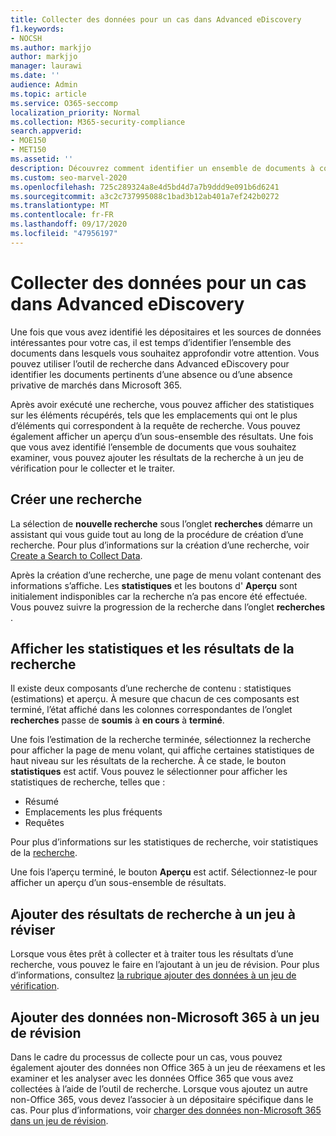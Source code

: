 ```yaml
---
title: Collecter des données pour un cas dans Advanced eDiscovery
f1.keywords:
- NOCSH
ms.author: markjjo
author: markjjo
manager: laurawi
ms.date: ''
audience: Admin
ms.topic: article
ms.service: O365-seccomp
localization_priority: Normal
ms.collection: M365-security-compliance
search.appverid:
- MOE150
- MET150
ms.assetid: ''
description: Découvrez comment identifier un ensemble de documents à consulter lors d’une enquête à l’aide de l’outil de recherche dans Advanced eDiscovery.
ms.custom: seo-marvel-2020
ms.openlocfilehash: 725c289324a8e4d5bd4d7a7b9ddd9e091b6d6241
ms.sourcegitcommit: a3c2c737995088c1bad3b12ab401a7ef242b0272
ms.translationtype: MT
ms.contentlocale: fr-FR
ms.lasthandoff: 09/17/2020
ms.locfileid: "47956197"
---
```

# <a name="collect-data-for-a-case-in-advanced-ediscovery"></a>Collecter des données pour un cas dans Advanced eDiscovery

Une fois que vous avez identifié les dépositaires et les sources de données intéressantes pour votre cas, il est temps d’identifier l’ensemble des documents dans lesquels vous souhaitez approfondir votre attention. Vous pouvez utiliser l’outil de recherche dans Advanced eDiscovery pour identifier les documents pertinents d’une absence ou d’une absence privative de marchés dans Microsoft 365.

Après avoir exécuté une recherche, vous pouvez afficher des statistiques sur les éléments récupérés, tels que les emplacements qui ont le plus d’éléments qui correspondent à la requête de recherche. Vous pouvez également afficher un aperçu d’un sous-ensemble des résultats. Une fois que vous avez identifié l’ensemble de documents que vous souhaitez examiner, vous pouvez ajouter les résultats de la recherche à un jeu de vérification pour le collecter et le traiter.

## <a name="create-a-search"></a>Créer une recherche

La sélection de **nouvelle recherche** sous l’onglet **recherches** démarre un assistant qui vous guide tout au long de la procédure de création d’une recherche. Pour plus d’informations sur la création d’une recherche, voir [Create a Search to Collect Data](create-search-to-collect-data.md).

Après la création d’une recherche, une page de menu volant contenant des informations s’affiche. Les **statistiques** et les boutons d' **Aperçu** sont initialement indisponibles car la recherche n’a pas encore été effectuée. Vous pouvez suivre la progression de la recherche dans l’onglet **recherches** .

## <a name="view-search-results-and-statistics"></a>Afficher les statistiques et les résultats de la recherche

Il existe deux composants d’une recherche de contenu : statistiques (estimations) et aperçu. À mesure que chacun de ces composants est terminé, l’état affiché dans les colonnes correspondantes de l’onglet **recherches** passe de **soumis** à **en cours** à **terminé**.

Une fois l’estimation de la recherche terminée, sélectionnez la recherche pour afficher la page de menu volant, qui affiche certaines statistiques de haut niveau sur les résultats de la recherche. À ce stade, le bouton **statistiques** est actif. Vous pouvez le sélectionner pour afficher les statistiques de recherche, telles que :

- Résumé
- Emplacements les plus fréquents
- Requêtes

Pour plus d’informations sur les statistiques de recherche, voir statistiques de la [recherche](search-statistics.md).

Une fois l’aperçu terminé, le bouton **Aperçu** est actif. Sélectionnez-le pour afficher un aperçu d’un sous-ensemble de résultats.

## <a name="add-search-results-to-a-review-set"></a>Ajouter des résultats de recherche à un jeu à réviser

Lorsque vous êtes prêt à collecter et à traiter tous les résultats d’une recherche, vous pouvez le faire en l’ajoutant à un jeu de révision. Pour plus d’informations, consultez [la rubrique ajouter des données à un jeu de vérification](add-data-to-review-set.md).

## <a name="add-non-microsoft-365-data-to-a-review-set"></a>Ajouter des données non-Microsoft 365 à un jeu de révision

Dans le cadre du processus de collecte pour un cas, vous pouvez également ajouter des données non Office 365 à un jeu de réexamens et les examiner et les analyser avec les données Office 365 que vous avez collectées à l’aide de l’outil de recherche. Lorsque vous ajoutez un autre non-Office 365, vous devez l’associer à un dépositaire spécifique dans le cas. Pour plus d’informations, voir [charger des données non-Microsoft 365 dans un jeu de révision](load-non-Office-365-data-into-a-review-set.md).
